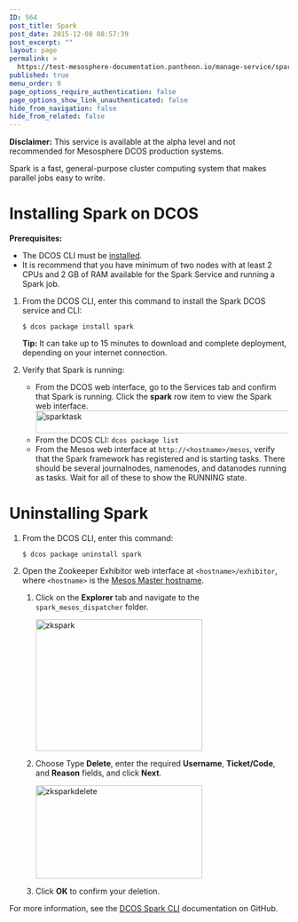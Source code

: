 ```yaml
---
ID: 564
post_title: Spark
post_date: 2015-12-08 08:57:39
post_excerpt: ""
layout: page
permalink: >
  https://test-mesosphere-documentation.pantheon.io/manage-service/spark/
published: true
menu_order: 9
page_options_require_authentication: false
page_options_show_link_unauthenticated: false
hide_from_navigation: false
hide_from_related: false
---
```

**Disclaimer:** This service is available at the alpha level and not recommended for Mesosphere DCOS production systems.

Spark is a fast, general-purpose cluster computing system that makes parallel jobs easy to write.

# <a name="sparkinstall"></a>Installing Spark on DCOS

**Prerequisites:**

*   The DCOS CLI must be [installed][1]. 
*   It is recommend that you have minimum of two nodes with at least 2 CPUs and 2 GB of RAM available for the Spark Service and running a Spark job.

1.  From the DCOS CLI, enter this command to install the Spark DCOS service and CLI:
    
        $ dcos package install spark
        
    
    **Tip:** It can take up to 15 minutes to download and complete deployment, depending on your internet connection.

2.  Verify that Spark is running:
    
    *   From the DCOS web interface, go to the Services tab and confirm that Spark is running. Click the **spark** row item to view the Spark web interface. <a href="https://docs.mesosphere.com/wp-content/uploads/2015/12/sparktask.png" rel="attachment wp-att-1236"><img src="https://docs.mesosphere.com/wp-content/uploads/2015/12/sparktask.png" alt="sparktask" width="717" height="41" class="alignnone size-full wp-image-1236" /></a>
    *   From the DCOS CLI: `dcos package list`
    *   From the Mesos web interface at `http://<hostname>/mesos`, verify that the Spark framework has registered and is starting tasks. There should be several journalnodes, namenodes, and datanodes running as tasks. Wait for all of these to show the RUNNING state.

# <a name="uninstall"></a>Uninstalling Spark

1.  From the DCOS CLI, enter this command:
    
        $ dcos package uninstall spark
        

2.  Open the Zookeeper Exhibitor web interface at `<hostname>/exhibitor`, where `<hostname>` is the [Mesos Master hostname][2].
    
    1.  Click on the **Explorer** tab and navigate to the `spark_mesos_dispatcher` folder.
        
        <a href="https://docs.mesosphere.com/wp-content/uploads/2015/12/zkspark.png" rel="attachment wp-att-1413"><img src="https://docs.mesosphere.com/wp-content/uploads/2015/12/zkspark-600x473.png" alt="zkspark" width="300" height="237" class="alignnone size-medium wp-image-1413" /></a>
    
    2.  Choose Type **Delete**, enter the required **Username**, **Ticket/Code**, and **Reason** fields, and click **Next**.
        
        <a href="https://docs.mesosphere.com/wp-content/uploads/2015/12/zksparkdelete.png" rel="attachment wp-att-1412"><img src="https://docs.mesosphere.com/wp-content/uploads/2015/12/zksparkdelete-600x336.png" alt="zksparkdelete" width="300" height="168" class="alignnone size-medium wp-image-1412" /></a>
    
    3.  Click **OK** to confirm your deletion.

For more information, see the <a href="https://github.com/mesosphere/dcos-spark" target="_blank">DCOS Spark CLI</a> documentation on GitHub.

 [1]: /install/cli/
 [2]: /install/awscluster#launchdcos